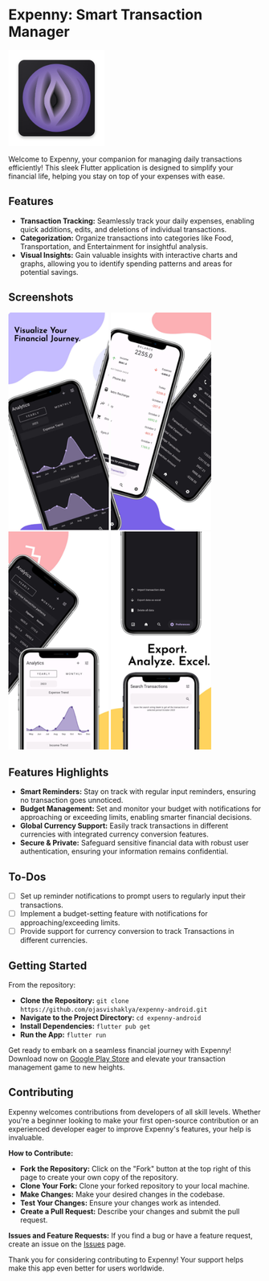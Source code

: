 # Expenny: Smart Transaction Manager

[![Expenny App Icon](/android/app/src/main/res/mipmap-xxxhdpi/ic_launcher.png)](https://play.google.com/store/apps/details?id=com.ojasvishaklya.expenny)

Welcome to Expenny, your companion for managing daily transactions efficiently! This sleek Flutter application is designed to simplify your financial life, helping you stay on top of your expenses with ease.

## Features

- **Transaction Tracking:** Seamlessly track your daily expenses, enabling quick additions, edits, and deletions of individual transactions.
- **Categorization:** Organize transactions into categories like Food, Transportation, and Entertainment for insightful analysis.
- **Visual Insights:** Gain valuable insights with interactive charts and graphs, allowing you to identify spending patterns and areas for potential savings.

## Screenshots

<img src="/screenshots/image1.jpeg" alt="Expenny Screenshot 1" width="200"/> <img src="/screenshots/image2.jpeg" alt="Expenny Screenshot 2" width="200"/> <img src="/screenshots/image3.jpeg" alt="Expenny Screenshot 3" width="200"/> <img src="/screenshots/image4.jpeg" alt="Expenny Screenshot 4" width="200"/>

## Features Highlights

- **Smart Reminders:** Stay on track with regular input reminders, ensuring no transaction goes unnoticed.
- **Budget Management:** Set and monitor your budget with notifications for approaching or exceeding limits, enabling smarter financial decisions.
- **Global Currency Support:** Easily track transactions in different currencies with integrated currency conversion features.
- **Secure & Private:** Safeguard sensitive financial data with robust user authentication, ensuring your information remains confidential.

## To-Dos

- [ ] Set up reminder notifications to prompt users to regularly input their transactions.
- [ ] Implement a budget-setting feature with notifications for approaching/exceeding limits.
- [ ] Provide support for currency conversion to track Transactions in different currencies.

## Getting Started

From the repository:

- **Clone the Repository:** `git clone https://github.com/ojasvishaklya/expenny-android.git`
- **Navigate to the Project Directory:** `cd expenny-android`
- **Install Dependencies:** `flutter pub get`
- **Run the App:** `flutter run`

Get ready to embark on a seamless financial journey with Expenny! Download now on [Google Play Store](https://play.google.com/store/apps/details?id=com.ojasvishaklya.expenny) and elevate your transaction management game to new heights.


## Contributing

Expenny welcomes contributions from developers of all skill levels. Whether you're a beginner looking to make your first open-source contribution or an experienced developer eager to improve Expenny's features, your help is invaluable.

**How to Contribute:**
- **Fork the Repository:** Click on the "Fork" button at the top right of this page to create your own copy of the repository.
- **Clone Your Fork:** Clone your forked repository to your local machine.
- **Make Changes:** Make your desired changes in the codebase.
- **Test Your Changes:** Ensure your changes work as intended.
- **Create a Pull Request:** Describe your changes and submit the pull request.


**Issues and Feature Requests:**
If you find a bug or have a feature request, create an issue on the [Issues](https://github.com/ojasvishaklya/expenny-android/issues) page.

Thank you for considering contributing to Expenny! Your support helps make this app even better for users worldwide.
